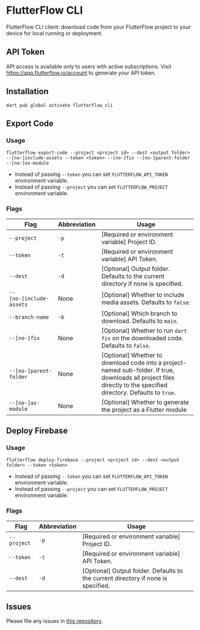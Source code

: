 # FlutterFlow CLI

FlutterFlow CLI client: download code from your FlutterFlow project to your device for local running or deployment.

## API Token

API access is available only to users with active subscriptions. Visit https://app.flutterflow.io/account to generate your API token.

## Installation

`dart pub global activate flutterflow_cli`

## Export Code

### Usage

`flutterflow export-code --project <project id> --dest <output folder> --[no-]include-assets --token <token> --[no-]fix --[no-]parent-folder --[no-]as-module`

* Instead of passing `--token` you can set `FLUTTERFLOW_API_TOKEN` environment variable.
* Instead of passing `--project` you can set `FLUTTERFLOW_PROJECT` environment variable.

### Flags

| Flag      | Abbreviation | Usage |
| ----------- | ----------- | ----------- |
| `--project`      | `-p`       | [Required or environment variable] Project ID. |
| `--token`      | `-t`       | [Required or environment variable] API Token. |
| `--dest`   | `-d`        | [Optional] Output folder. Defaults to the current directory if none is specified. |
| `--[no-]include-assets`   | None        | [Optional] Whether to include media assets. Defaults to `false`. |
| `--branch-name`   | `-b`        | [Optional] Which branch to download. Defaults to `main`. |
| `--[no-]fix`   | None        | [Optional] Whether to run `dart fix` on the downloaded code. Defaults to `false`. |
| `--[no-]parent-folder`   | None        | [Optional] Whether to download code into a project-named sub-folder. If true, downloads all project files directly to the specified directory. Defaults to `true`. |
| `--[no-]as-module`   | None        | [Optional] Whether to generate the project as a Flutter module |

## Deploy Firebase

### Usage

`flutterflow deploy-firebase --project <project id> --dest <output folder> --token <token>`

* Instead of passing `--token` you can set `FLUTTERFLOW_API_TOKEN` environment variable.
* Instead of passing `--project` you can set `FLUTTERFLOW_PROJECT` environment variable.

### Flags

| Flag      | Abbreviation | Usage |
| ----------- | ----------- | ----------- |
| `--project`      | `-p`       | [Required or environment variable] Project ID. |
| `--token`      | `-t`       | [Required or environment variable] API Token. |
| `--dest`   | `-d`        | [Optional] Output folder. Defaults to the current directory if none is specified. |

## Issues

Please file any issues in [this repository](https://github.com/flutterflow/flutterflow-issues).
